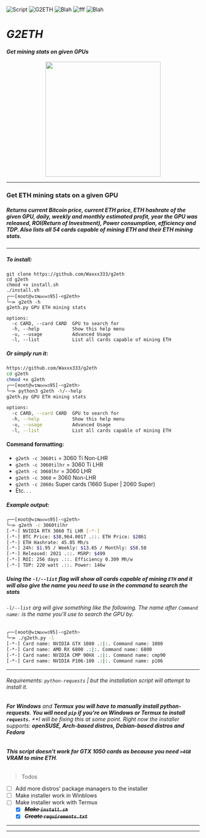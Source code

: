 ![Script](https://img.shields.io/badge/WaXxX-g2eth-FF6800.svg)
![G2ETH](https://img.shields.io/badge/Python-G2ETH-8300FF.svg)
![Blah](https://img.shields.io/badge/Python-RE-FF5100.svg)
![fff](https://img.shields.io/badge/python3-requests-740075.svg)
![Blah](https://img.shields.io/badge/ETH-mining-00B2FF.svg)
# ***G2ETH***
#### ***Get mining stats on given GPUs***
<p align="center">
  <img width="300" height="300" src="https://imgur.com/KHidht1.png">
</p>
<!--
<p align="center">
  <img src="https://imgur.com/5KxT8pi.png" width="600" height="500">
</p><hr>-->
<hr>

### Get ETH mining stats on a given GPU
##### **Returns current Bitcoin price, current ***ETH*** price, ***ETH*** hashrate of the given GPU, daily, weekly and monthly estimated profit, year the GPU was released, ROI(Return of Investment), Power consumption, efficiency and TDP. Also lists all 54 cards capable of mining ***ETH*** and their ***ETH*** mining stats.**
<hr>

##### To install:
```shell
git clone https://github.com/Waxxx333/g2eth
cd g2eth
chmod +x install.sh
./install.sh
┌──[яoot@ᴡɪɴᴅᴏᴡꜱ95]-<g2eth>
└─⋗ g2eth -h
g2eth.py GPU ETH mining stats

options:
  -c CARD, --card CARD  GPU to search for
  -h, --help            Show this help menu
  -u, --usage           Advanced Usage
  -l, --list            List all cards capable of mining ETH

```
##### Or simply run it:
```bash
https://github.com/Waxxx333/g2eth
cd g2eth
chmod +x g2eth
┌──[яoot@ᴡɪɴᴅᴏᴡꜱ95]-<g2eth>
└─⋗ python3 g2eth -h/--help
g2eth.py GPU ETH mining stats

options:
  -c CARD, --card CARD  GPU to search for
  -h, --help            Show this help menu
  -u, --usage           Advanced Usage
  -l, --list            List all cards capable of mining ETH
```
#### Command formatting: 
 - `g2eth -c 3060ti` = 3060 Ti Non-LHR
 - `g2eth -c 3060tilhr` = 3060 Ti LHR 
 - `g2eth -c 3060lhr` = 3060 LHR 
 - `g2eth -c 3060` = 3060 Non-LHR 
 - `g2eth -c 2060s` Super cards (1660 Super | 2060 Super) 
 - Etc. . .

##### Example output:
```bash
┌──[яoot@ᴡɪɴᴅᴏᴡꜱ95]-<g2eth>
└─⋗ g2eth -c 3060tilhr
[-*-] NVIDIA RTX 3060 Ti LHR [-*-]
[-*-] BTC Price: $38,964.0017 .::. ETH Price: $2861
[-*-] ETH Hashrate: 45.05 Mh/s
[-*-] 24h: $1.95 / Weekly: $13.65 / Monthly: $58.50
[-*-] Released: 2021 .::. MSRP: $499
[-*-] ROI: 256 days .::. Efficiency 0.309 Mh/w
[-*-] TDP: 220 watt .::. Power: 146w
``` 
 ##### ***Using the*** `-l/--list` ***flag will show all cards capable of mining `ETH` and it will also give the name you need to use in the command to search the stats***
###### `-l/--list` arg will give something like the following. The name after `Command name:` is the name you'll use to search the GPU by.
```bash
┌──[яoot@ᴡɪɴᴅᴏᴡꜱ95]-<g2eth>
└─⋗ ./g2eth.py -l
[-*-] Card name: NVIDIA GTX 1080 .:|:. Command name: 1080
[-*-] Card name: AMD RX 6800 .:|:. Command name: 6800
[-*-] Card name: NVIDIA CMP 90HX .:|:. Command name: cmp90
[-*-] Card name: NVIDIA P106-100 .:|:. Command name: p106
```
<hr>

###### Requirements: `python-requests` | but the installation script will attempt to install it. 
<!--
|Feature            |Termux | Linux | Windows | WSL
|-------------------|-----|-------|---|------------|
| Installer Compatible with    |    |✓      |  |   ✓-->
###### **For** ***Windows*** and ***Termux*** **you will have to manually install python-requests**. **You will need `pip` if you're on Windows or Termux to install `requests`.** **I will be fixing this at some point. Right now the installer supports: **openSUSE, Arch-based distros, Debian-based distros and Fedora**
###### **This script doesn't work for ***GTX 1050*** cards as because you need ***`>4GB`*** ***VRAM*** to mine ***ETH*****. 

> Todos
- [ ] Add more distros' package managers to the installer
- [ ] Make installer work in Winblows
- [ ] Make installer work with Termux
  - [x] <strike>***Make `install.sh`***</strike> 
  - [x] <strike>***Create `requirements.txt`***</strike>

<hr><hr>
